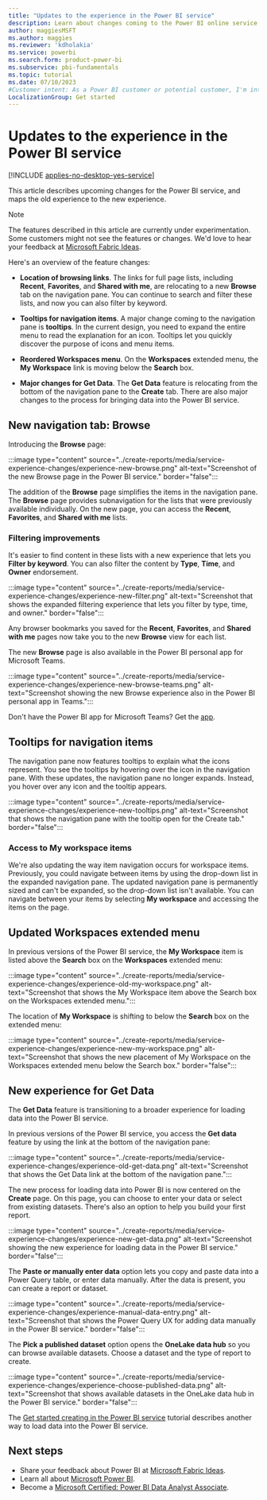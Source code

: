 ```yaml
---
title: "Updates to the experience in the Power BI service"
description: Learn about changes coming to the Power BI online service (app.powerbi.com).
author: maggiesMSFT
ms.author: maggies
ms.reviewer: 'kdholakia'
ms.service: powerbi
ms.search.form: product-power-bi
ms.subservice: pbi-fundamentals
ms.topic: tutorial
ms.date: 07/10/2023
#Customer intent: As a Power BI customer or potential customer, I'm interested in reading about the new experience in the Power BI service.
LocalizationGroup: Get started
---
```


# Updates to the experience in the Power BI service

[!INCLUDE [applies-no-desktop-yes-service](../includes/applies-no-desktop-yes-service.md)]

This article describes upcoming changes for the Power BI service, and maps the old experience to the new experience.

> [!NOTE]
> The features described in this article are currently under experimentation. Some customers might not see the features or changes. We'd love to hear your feedback at [Microsoft Fabric Ideas](https://ideas.fabric.microsoft.com/).

Here's an overview of the feature changes:

- **Location of browsing links**. The links for full page lists, including **Recent**, **Favorites**, and **Shared with me**, are relocating to a new **Browse** tab on the navigation pane. You can continue to search and filter these lists, and now you can also filter by keyword.

- **Tooltips for navigation items**. A major change coming to the navigation pane is **tooltips**. In the current design, you need to expand the entire menu to read the explanation for an icon. Tooltips let you quickly discover the purpose of icons and menu items.

- **Reordered Workspaces menu**. On the **Workspaces** extended menu, the **My Workspace** link is moving below the **Search** box.

- **Major changes for Get Data**. The **Get Data** feature is relocating from the bottom of the navigation pane to the **Create** tab. There are also major changes to the process for bringing data into the Power BI service.

## New navigation tab: Browse

Introducing the **Browse** page: 
 
:::image type="content" source="../create-reports/media/service-experience-changes/experience-new-browse.png" alt-text="Screenshot of the new Browse page in the Power BI service." border="false":::

The addition of the **Browse** page simplifies the items in the navigation pane. The **Browse** page provides subnavigation for the lists that were previously available individually. On the new page, you can access the **Recent**, **Favorites**, and **Shared with me** lists.

### Filtering improvements

It's easier to find content in these lists with a new experience that lets you **Filter by keyword**. You can also filter the content by **Type**, **Time**, and **Owner** endorsement.

:::image type="content" source="../create-reports/media/service-experience-changes/experience-new-filter.png" alt-text="Screenshot that shows the expanded filtering experience that lets you filter by type, time, and owner." border="false":::

Any browser bookmarks you saved for the **Recent**, **Favorites**, and **Shared with me** pages now take you to the new **Browse** view for each list.

The new **Browse** page is also available in the Power BI personal app for Microsoft Teams. 

:::image type="content" source="../create-reports/media/service-experience-changes/experience-new-browse-teams.png" alt-text="Screenshot showing the new Browse experience also in the Power BI personal app in Teams.":::

Don't have the Power BI app for Microsoft Teams? Get the [app](../collaborate-share/service-microsoft-teams-app.md).

## Tooltips for navigation items

The navigation pane now features tooltips to explain what the icons represent. You see the tooltips by hovering over the icon in the navigation pane. With these updates, the navigation pane no longer expands. Instead, you hover over any icon and the tooltip appears.

:::image type="content" source="../create-reports/media/service-experience-changes/experience-new-tooltips.png" alt-text="Screenshot that shows the navigation pane with the tooltip open for the Create tab." border="false":::

### Access to My workspace items

We're also updating the way item navigation occurs for workspace items. Previously, you could navigate between items by using the drop-down list in the expanded navigation pane. The updated navigation pane is permanently sized and can't be expanded, so the drop-down list isn't available. You can navigate between your items by selecting **My workspace** and accessing the items on the page.

## Updated Workspaces extended menu

In previous versions of the Power BI service, the **My Workspace** item is listed above the **Search** box on the **Workspaces** extended menu:
 
:::image type="content" source="../create-reports/media/service-experience-changes/experience-old-my-workspace.png" alt-text="Screenshot that shows the My Workspace item above the Search box on the Workspaces extended menu."::: 

The location of **My Workspace** is shifting to below the **Search** box on the extended menu:

:::image type="content" source="../create-reports/media/service-experience-changes/experience-new-my-workspace.png" alt-text="Screenshot that shows the new placement of My Workspace on the Workspaces extended menu below the Search box." border="false":::
 
## New experience for Get Data

The **Get Data** feature is transitioning to a broader experience for loading data into the Power BI service.

In previous versions of the Power BI service, you access the **Get data** feature by using the link at the bottom of the navigation pane:

:::image type="content" source="../create-reports/media/service-experience-changes/experience-old-get-data.png" alt-text="Screenshot that shows the Get Data link at the bottom of the navigation pane.":::

The new process for loading data into Power BI is now centered on the **Create** page. On this page, you can choose to enter your data or select from existing datasets. There's also an option to help you build your first report.

:::image type="content" source="../create-reports/media/service-experience-changes/experience-new-get-data.png" alt-text="Screenshot showing the new experience for loading data in the Power BI service." border="false":::

The **Paste or manually enter data** option lets you copy and paste data into a Power Query table, or enter data manually. After the data is present, you can create a report or dataset.

:::image type="content" source="../create-reports/media/service-experience-changes/experience-manual-data-entry.png" alt-text="Screenshot that shows the Power Query UX for adding data manually in the Power BI service." border="false":::

The **Pick a published dataset** option opens the **OneLake data hub** so you can browse available datasets. Choose a dataset and the type of report to create.

:::image type="content" source="../create-reports/media/service-experience-changes/experience-choose-published-data.png" alt-text="Screenshot that shows available datasets in the OneLake data hub in the Power BI service." border="false":::

The [Get started creating in the Power BI service](service-get-started.md#step-1-add-data-to-create-a-report) tutorial describes another way to load data into the Power BI service.

## Next steps

- Share your feedback about Power BI at [Microsoft Fabric Ideas](https://ideas.fabric.microsoft.com/).
- Learn all about [Microsoft Power BI](/training/powerplatform/power-bi?WT.mc_id=powerbi_landingpage-docs-link).
- Become a [Microsoft Certified: Power BI Data Analyst Associate](/certifications/power-bi-data-analyst-associate/).
